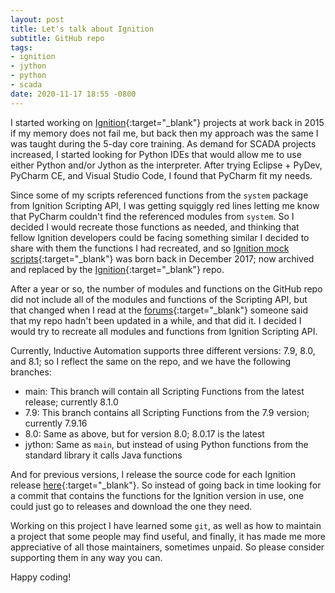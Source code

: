 ```yaml
---
layout: post
title: Let's talk about Ignition
subtitle: GitHub repo
tags:
- ignition
- jython
- python
- scada
date: 2020-11-17 18:55 -0800
---
```

I started working on [Ignition](https://inductiveautomation.com/ignition/){:target="_blank"} projects at work back in 2015 if my memory does not fail me, but back then my approach was the same I was taught during the 5-day core training. As demand for SCADA projects increased, I started looking for Python IDEs that would allow me to use either Python and/or Jython as the interpreter. After trying Eclipse + PyDev, PyCharm CE, and Visual Studio Code, I found that PyCharm fit my needs.

Since some of my scripts referenced functions from the `system` package from Ignition Scripting API, I was getting squiggly red lines letting me know that PyCharm couldn't find the referenced modules from `system`. So I decided I would recreate those functions as needed, and thinking that fellow Ignition developers could be facing something similar I decided to share with them the functions I had recreated, and so [Ignition mock scripts](https://github.com/thecesrom/Ignition-mock-scripts){:target="_blank"} was born back in December 2017; now archived and replaced by the [Ignition](https://github.com/thecesrom/Igniton){:target="_blank"} repo.

After a year or so, the number of modules and functions on the GitHub repo did not include all of the modules and functions of the Scripting API, but that changed when I read at the [forums](https://forum.inductiveautomation.com/t/system-library-files/29773/3){:target="_blank"} someone said that my repo hadn't been updated in a while, and that did it. I decided I would try to recreate all modules and functions from Ignition Scripting API.

Currently, Inductive Automation supports three different versions: 7.9, 8.0, and 8.1; so I reflect the same on the repo, and we have the following branches:

* main: This branch will contain all Scripting Functions from the latest release; currently 8.1.0
* 7.9: This branch contains all Scripting Functions from the 7.9 version; currently 7.9.16
* 8.0: Same as above, but for version 8.0; 8.0.17 is the latest
* jython: Same as `main`, but instead of using Python functions from the standard library it calls Java functions

And for previous versions, I release the source code for each Ignition release [here](https://github.com/thecesrom/Ignition/releases){:target="_blank"}. So instead of going back in time looking for a commit that contains the functions for the Ignition version in use, one could just go to releases and download the one they need.

Working on this project I have learned some `git`, as well as how to maintain a project that some people may find useful, and finally, it has made me more appreciative of all those maintainers, sometimes unpaid. So please consider supporting them in any way you can.

Happy coding!